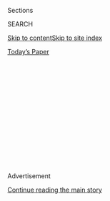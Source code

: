 <div id="app">

<div>

<div>

<div>

<div class="NYTAppHideMasthead css-1q2w90k e1suatyy0">

<div class="section css-ui9rw0 e1suatyy2">

<div class="css-eph4ug er09x8g0">

<div class="css-6n7j50">

</div>

<span class="css-1dv1kvn">Sections</span>

<div class="css-10488qs">

<span class="css-1dv1kvn">SEARCH</span>

</div>

[Skip to content](#site-content)[Skip to site index](#site-index)

</div>

<div class="css-10698na e1huz5gh0">

</div>

</div>

<div id="masthead-bar-one" class="section hasLinks css-15hmgas e1csuq9d3">

<div class="css-uqyvli e1csuq9d0">

</div>

<div class="css-1uqjmks e1csuq9d1">

</div>

<div class="css-9e9ivx">

[](https://myaccount.nytimes.com/auth/login?response_type=cookie&client_id=vi)

</div>

<div class="css-1bvtpon e1csuq9d2">

[Today’s Paper](https://www.nytimes.com/section/todayspaper)

</div>

</div>

</div>

</div>

<div data-aria-hidden="false">

<div id="site-content" role="main">

<div>

<div class="css-1aor85t" style="opacity:0.000000001;z-index:-1;visibility:hidden">

<div class="css-1hqnpie">

<div class="css-epjblv">

<span class="css-17xtcya">[Opinion](/section/opinion)</span><span class="css-x15j1o">|</span><span class="css-fwqvlz">After
the Statues Fall</span>

</div>

<div class="css-k008qs">

<div class="css-1iwv8en">

<span class="css-18z7m18"></span>

<div>

</div>

</div>

<span class="css-1n6z4y">https://nyti.ms/3i2iTjf</span>

<div class="css-1705lsu">

<div class="css-4xjgmj">

<div class="css-4skfbu" role="toolbar" data-aria-label="Social Media Share buttons, Save button, and Comments Panel with current comment count" data-testid="share-tools">

  - 
  - 
  - 
  - 
    
    <div class="css-6n7j50">
    
    </div>

  - 
  - 

</div>

</div>

</div>

</div>

</div>

</div>

<div id="NYT_TOP_BANNER_REGION" class="css-13pd83m">

</div>

<div id="top-wrapper" class="css-1sy8kpn">

<div id="top-slug" class="css-l9onyx">

Advertisement

</div>

[Continue reading the main story](#after-top)

<div class="ad top-wrapper" style="text-align:center;height:100%;display:block;min-height:250px">

<div id="top" class="place-ad" data-position="top" data-size-key="top">

</div>

</div>

<div id="after-top">

</div>

</div>

<div>

<div class="css-v5btjw etb61u70">

<div class="css-v05ibm etb61u71">

[Opinion](/section/opinion)

</div>

</div>

<div id="sponsor-wrapper" class="css-1hyfx7x">

<div id="sponsor-slug" class="css-19vbshk">

Supported by

</div>

[Continue reading the main story](#after-sponsor)

<div id="sponsor" class="ad sponsor-wrapper" style="text-align:center;height:100%;display:block">

</div>

<div id="after-sponsor">

</div>

</div>

<div class="css-186x18t">

</div>

<div class="css-1vkm6nb ehdk2mb0">

# After the Statues Fall

</div>

Some deserve to be toppled. But monuments to those who sought to make
the union more perfect should stand.

<div class="css-18e8msd">

<div class="css-vp77d3 epjyd6m0">

<div class="css-1p10dcb ey68jwv0" data-aria-hidden="true">

[![Bret
Stephens](https://static01.nyt.com/images/2017/08/27/insider/bretstephens/bretstephens-thumbLarge-v6.png
"Bret Stephens")](https://www.nytimes.com/by/bret-stephens)

</div>

<div class="css-1baulvz">

By [<span class="css-1baulvz last-byline" itemprop="name">Bret
Stephens</span>](https://www.nytimes.com/by/bret-stephens)

<div class="css-8atqhb">

Opinion Columnist

</div>

</div>

</div>

  - June 26, 2020

  - 
    
    <div class="css-4xjgmj">
    
    <div class="css-d8bdto" role="toolbar" data-aria-label="Social Media Share buttons, Save button, and Comments Panel with current comment count" data-testid="share-tools">
    
      - 
      - 
      - 
      - 
        
        <div class="css-6n7j50">
        
        </div>
    
      - 
      - 
    
    </div>
    
    </div>

</div>

<div class="css-79elbk" data-testid="photoviewer-wrapper">

<div class="css-z3e15g" data-testid="photoviewer-wrapper-hidden">

</div>

<div class="css-1a48zt4 ehw59r15" data-testid="photoviewer-children">

![<span class="css-16f3y1r e13ogyst0" data-aria-hidden="true">A statue
of George Washington taken down by protesters in Portland,
Ore.</span><span class="css-cnj6d5 e1z0qqy90" itemprop="copyrightHolder"><span class="css-1ly73wi e1tej78p0">Credit...</span><span><span>Mark
Graves/The Oregonian, via Associated
Press</span></span></span>](https://static01.nyt.com/images/2020/06/26/opinion/26stephensWeb/26stephensWeb-articleLarge.jpg?quality=75&auto=webp&disable=upscale)

</div>

</div>

</div>

<div class="section meteredContent css-1r7ky0e" name="articleBody" itemprop="articleBody">

<div class="css-1fanzo5 StoryBodyCompanionColumn">

<div class="css-53u6y8">

Regarding statues, monuments, and other public tributes to those once
deemed great — which to do away with and which to keep — four familiar
words can guide our choices: a more perfect union.

Did Jefferson Davis or Robert E. Lee fight for a more perfect union? No.
They fought for disunion. Outside of museums, grave sites, or private
collections, there should be no statues of either man, or of their
senior confederates.

Likewise, John C. Calhoun believed in slavery as a positive good and
nullification as a state’s right. He utterly fails the more perfect
union test, which is why Yale was right when in 2017 it rechristened the
residential college previously named for him.

Likewise, Forts Bragg, Hood, Benning and seven other military
installations named for Confederate generals should be renamed. The
Constitution is specific in defining treason narrowly as “levying war”
against the United States. It is dangerous for the government to name
buildings or facilities for those who betrayed it — and incredible that
the fact escaped wide notice until now.

</div>

</div>

<div class="css-1fanzo5 StoryBodyCompanionColumn">

<div class="css-53u6y8">

Likewise, we should never honor public figures who, by the standards of
their own time as well as ours, abused a public trust. Case in point:
The more we learn about J. Edgar Hoover, the more outrageous it is that
the F.B.I. building in Washington is [still named for
him](https://www.wsj.com/articles/SB112182505647390371).

These are the easy cases. Equally easy are the opposite cases.

Hans Christian Heg, an ardent abolitionist whose statue in Madison,
Wis., was pulled down this week, fell at the Battle of Chickamauga
trying to make a more perfect union. Robert Gould Shaw, who commanded
one of the first black Union regiments and whose monument in Boston was
defaced last month, was killed at Fort Wagner trying to make a more
perfect union. Ulysses Grant, who did more than any other general to
defeat the Confederacy and more than any other president to defeat the
Klan, and whose statue in San Francisco was pulled down last week,
devoted his life to trying to make a more perfect union.

What about, say, Andrew Jackson, Teddy Roosevelt, Thomas Jefferson or
George Washington?

The central case against Washington and Jefferson is that they were
slaveholders, albeit ones who knew slavery was wrong. If their fault lay
in being creatures of their time, their greatness was in their ability
to look past it. An unbroken moral thread connects the Declaration of
Independence to the Gettysburg Address to Martin Luther King’s “I Have A
Dream” speech. An unbroken political thread connects the first president
to the 16th to the 44th. It’s impossible to imagine any union, much less
the possibility of a more perfect one, without them.

Jackson and Roosevelt? Both were avowed racists, and the Indian Removal
Act of 1830, enacted during Jackson’s presidency, stands with the
Chinese Exclusion Act as one of the most shameful pieces of American
legislation.

But there’s historical irony in the fact that some of today’s
progressives are eager to bring down statues to the two most progressive
presidents of their times. Roosevelt busted trusts, championed
conservation, and caused a scandal by [inviting Booker T.
Washington](https://www.npr.org/2012/05/14/152684575/teddy-roosevelts-shocking-dinner-with-washington)
to dine with his family in the White House. Were those not acts in the
service of a more perfect union?

</div>

</div>

<div class="css-1fanzo5 StoryBodyCompanionColumn">

<div class="css-53u6y8">

As for Jackson, his egalitarianism, distrust of big money, and battle
with Calhoun over nullification make him much more the political
progenitor of Bernie Sanders than of Donald Trump. If it’s OK to knock
Old Hickory off his pedestal now, is any reformist leader of the more
recent past — F.D.R., for instance, or even Barack Obama — safe from the
furies of the future? It’s hard to build progressive politics on a
continually undermined foundation.

That isn’t to say that every statue is worth preserving. New York’s
Museum of Natural History just decided [to bring down the equestrian
bronze](https://www.nytimes.com/2020/06/21/arts/design/roosevelt-statue-to-be-removed-from-museum-of-natural-history.html)
of the 26th president, not so much on his account as because of the
placement on his flanks of a Native American and an African figure.
Fine. But since the museum is largely dedicated to Roosevelt’s legacy as
a statesman, scholar, and naturalist, isn’t the right way to do it to
replace it with another T.R. statue — this time as a man in the arena
rather than as a figure in the saddle?

Such a statue might be a useful reminder that the men and women who most
deserve to be shaped in metal or carved in stone weren’t made from them.
And that acknowledging the fallibility of our national heroes and the
limitations of their time needn’t make them less heroic and may often
make them more. And that there’s a vast difference between thinking
critically about the past, for the sake of learning from it, and
behaving destructively toward the past, with the aim of erasing it.

A great debate about who should remain on which pedestals can be a
healthy one. The right’s idea that we must preserve the worst figures to
protect the best is idiotic. The left’s idea that we should bring down
the best because we know who they were at their worst is no less so. An
intelligent society should be able to make intelligent distinctions,
starting with the one between those who made our union more perfect and
those who made it less.

*The Times is committed to publishing* [*a diversity of
letters*](https://www.nytimes.com/2019/01/31/opinion/letters/letters-to-editor-new-york-times-women.html)
*to the editor. We’d like to hear what you think about this or any of
our articles. Here are some*
[*tips*](https://help.nytimes.com/hc/en-us/articles/115014925288-How-to-submit-a-letter-to-the-editor)*.
And here’s our email:*
[*letters@nytimes.com*](mailto:letters@nytimes.com)*.*

*Follow The New York Times Opinion section on*
[*Facebook*](https://www.facebook.com/nytopinion)*,* [*Twitter
(@NYTopinion)*](http://twitter.com/NYTOpinion) *and*
[*Instagram*](https://www.instagram.com/nytopinion/)*.*

</div>

</div>

</div>

<div>

</div>

<div>

</div>

<div>

</div>

<div>

<div id="bottom-wrapper" class="css-1ede5it">

<div id="bottom-slug" class="css-l9onyx">

Advertisement

</div>

[Continue reading the main story](#after-bottom)

<div id="bottom" class="ad bottom-wrapper" style="text-align:center;height:100%;display:block;min-height:90px">

</div>

<div id="after-bottom">

</div>

</div>

</div>

</div>

</div>

## Site Index

<div>

</div>

## Site Information Navigation

  - [© <span>2020</span> <span>The New York Times
    Company</span>](https://help.nytimes.com/hc/en-us/articles/115014792127-Copyright-notice)

<!-- end list -->

  - [NYTCo](https://www.nytco.com/)
  - [Contact
    Us](https://help.nytimes.com/hc/en-us/articles/115015385887-Contact-Us)
  - [Work with us](https://www.nytco.com/careers/)
  - [Advertise](https://nytmediakit.com/)
  - [T Brand Studio](http://www.tbrandstudio.com/)
  - [Your Ad
    Choices](https://www.nytimes.com/privacy/cookie-policy#how-do-i-manage-trackers)
  - [Privacy](https://www.nytimes.com/privacy)
  - [Terms of
    Service](https://help.nytimes.com/hc/en-us/articles/115014893428-Terms-of-service)
  - [Terms of
    Sale](https://help.nytimes.com/hc/en-us/articles/115014893968-Terms-of-sale)
  - [Site Map](https://spiderbites.nytimes.com)
  - [Help](https://help.nytimes.com/hc/en-us)
  - [Subscriptions](https://www.nytimes.com/subscription?campaignId=37WXW)

</div>

</div>

</div>

</div>
